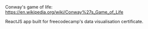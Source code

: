 Conway's game of life: https://en.wikipedia.org/wiki/Conway%27s_Game_of_Life

ReactJS app built for freecodecamp's data visualisation certificate.
